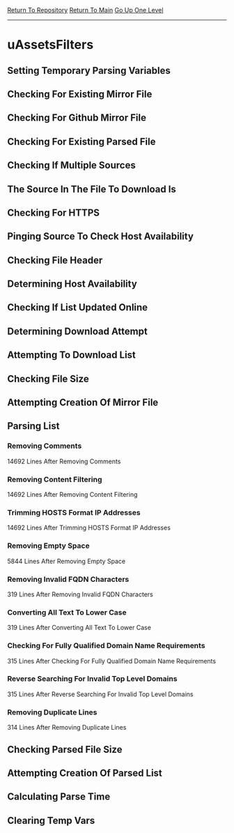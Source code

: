 [Return To Repository](https://github.com/deathbybandaid/piholeparser/)
[Return To Main](https://github.com/deathbybandaid/piholeparser/blob/master/RecentRunLogs/Mainlog.md)
[Go Up One Level](https://github.com/deathbybandaid/piholeparser/blob/master/RecentRunLogs/TopLevelScripts/30-Processing-External-Blacklists.md)
____________________________________
# uAssetsFilters
## Setting Temporary Parsing Variables
## Checking For Existing Mirror File
## Checking For Github Mirror File
## Checking For Existing Parsed File
## Checking If Multiple Sources
## The Source In The File To Download Is
## Checking For HTTPS
## Pinging Source To Check Host Availability
## Checking File Header
## Determining Host Availability
## Checking If List Updated Online
## Determining Download Attempt
## Attempting To Download List
## Checking File Size
## Attempting Creation Of Mirror File
## Parsing List
### Removing Comments
14692 Lines After Removing Comments
### Removing Content Filtering
14692 Lines After Removing Content Filtering
### Trimming HOSTS Format IP Addresses
14692 Lines After Trimming HOSTS Format IP Addresses
### Removing Empty Space
5844 Lines After Removing Empty Space
### Removing Invalid FQDN Characters
319 Lines After Removing Invalid FQDN Characters
### Converting All Text To Lower Case
319 Lines After Converting All Text To Lower Case
### Checking For Fully Qualified Domain Name Requirements
315 Lines After Checking For Fully Qualified Domain Name Requirements
### Reverse Searching For Invalid Top Level Domains
315 Lines After Reverse Searching For Invalid Top Level Domains
### Removing Duplicate Lines
314 Lines After Removing Duplicate Lines
## Checking Parsed File Size
## Attempting Creation Of Parsed List
## Calculating Parse Time
## Clearing Temp Vars
